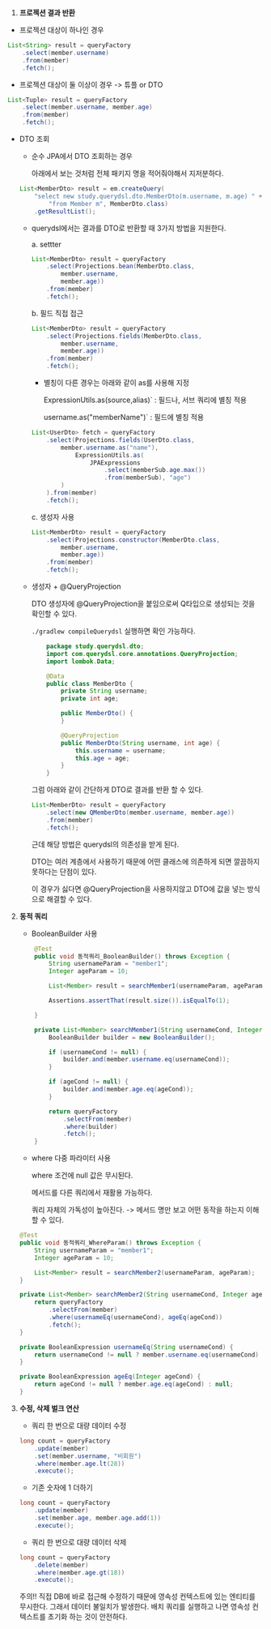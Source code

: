 1. **프로젝션 결과 반환**

- 프로젝션 대상이 하나인 경우

```java
List<String> result = queryFactory
    .select(member.username)
    .from(member)
    .fetch();
```

- 프로젝션 대상이 둘 이상이 경우 -> 튜플 or DTO

```java
List<Tuple> result = queryFactory
    .select(member.username, member.age)
    .from(member)
    .fetch();
```

- DTO 조회

  - 순수 JPA에서 DTO 조회하는 경우

    아래에서 보는 것처럼 전체 패키지 명을 적어줘야해서 지저분하다.

  ```java
  List<MemberDto> result = em.createQuery(
      "select new study.querydsl.dto.MemberDto(m.username, m.age) " +
          "from Member m", MemberDto.class)
      .getResultList();
  ```

  - querydsl에서는 결과를 DTO로 반환할 때 3가지 방법을 지원한다.

    a. settter

    ```java
    List<MemberDto> result = queryFactory
        .select(Projections.bean(MemberDto.class,
            member.username,
            member.age))
        .from(member)
        .fetch();
    ```

    b. 필드 직접 접근

    ```java
    List<MemberDto> result = queryFactory
        .select(Projections.fields(MemberDto.class,
            member.username,
            member.age))
        .from(member)
        .fetch();
    ```

    - 별칭이 다른 경우는 아래와 같이 as를 사용해 지정

      ExpressionUtils.as(source,alias)` : 필드나, 서브 쿼리에 별칭 적용

      username.as("memberName")` : 필드에 별칭 적용

    ```java
    List<UserDto> fetch = queryFactory
        .select(Projections.fields(UserDto.class,
            member.username.as("name"),
                ExpressionUtils.as(
                    JPAExpressions
                        .select(memberSub.age.max())
                        .from(memberSub), "age")
            )
        ).from(member)
        .fetch();
    ```

    c. 생성자 사용

    ```java
    List<MemberDto> result = queryFactory
        .select(Projections.constructor(MemberDto.class,
            member.username,
            member.age))
        .from(member)
        .fetch();
    ```

  - 생성자 + @QueryProjection

    DTO 생성자에 @QueryProjection을 붙임으로써 Q타입으로 생성되는 것을 확인할 수 있다.

    `./gradlew compileQuerydsl` 실행하면 확인 가능하다.

    ```java
        package study.querydsl.dto;
        import com.querydsl.core.annotations.QueryProjection;
        import lombok.Data;

        @Data
        public class MemberDto {
            private String username;
            private int age;

            public MemberDto() {
            }

            @QueryProjection
            public MemberDto(String username, int age) {
                this.username = username;
                this.age = age;
            }
        }
    ```

    그럼 아래와 같이 간단하게 DTO로 결과를 반환 할 수 있다.

    ```java
    List<MemberDto> result = queryFactory
        .select(new QMemberDto(member.username, member.age))
        .from(member)
        .fetch();
    ```

    근데 해당 방법은 querydsl의 의존성을 받게 된다.

    DTO는 여러 계층에서 사용하기 때문에 어떤 클래스에 의존하게 되면 깔끔하지 못하다는 단점이 있다.

    이 경우가 싫다면 @QueryProjection을 사용하지않고 DTO에 값을 넣는 방식으로 해결할 수 있다.

2. **동적 쿼리**

   - BooleanBuilder 사용

   ```java
       @Test
       public void 동적쿼리_BooleanBuilder() throws Exception {
           String usernameParam = "member1";
           Integer ageParam = 10;

           List<Member> result = searchMember1(usernameParam, ageParam);

           Assertions.assertThat(result.size()).isEqualTo(1);

       }

       private List<Member> searchMember1(String usernameCond, Integer ageCond) {
           BooleanBuilder builder = new BooleanBuilder();

           if (usernameCond != null) {
               builder.and(member.username.eq(usernameCond));
           }

           if (ageCond != null) {
               builder.and(member.age.eq(ageCond));
           }

           return queryFactory
               .selectFrom(member)
               .where(builder)
               .fetch();
       }
   ```

   - where 다중 파라미터 사용

     where 조건에 null 값은 무시된다.

     메서드를 다른 쿼리에서 재활용 가능하다.

     쿼리 자체의 가독성이 높아진다. -> 메서드 명만 보고 어떤 동작을 하는지 이해할 수 있다.

   ```java
   @Test
   public void 동적쿼리_WhereParam() throws Exception {
       String usernameParam = "member1";
       Integer ageParam = 10;

       List<Member> result = searchMember2(usernameParam, ageParam);
   }

   private List<Member> searchMember2(String usernameCond, Integer ageCond) {
       return queryFactory
           .selectFrom(member)
           .where(usernameEq(usernameCond), ageEq(ageCond))
           .fetch();
   }

   private BooleanExpression usernameEq(String usernameCond) {
       return usernameCond != null ? member.username.eq(usernameCond) : null;
   }

   private BooleanExpression ageEq(Integer ageCond) {
       return ageCond != null ? member.age.eq(ageCond) : null;
   }
   ```

3. **수정, 삭제 벌크 연산**

   - 쿼리 한 번으로 대량 데이터 수정

   ```java
   long count = queryFactory
       .update(member)
       .set(member.username, "비회원")
       .where(member.age.lt(28))
       .execute();
   ```

   - 기존 숫자에 1 더하기

   ```java
   long count = queryFactory
       .update(member)
       .set(member.age, member.age.add(1))
       .execute();
   ```

   - 쿼리 한 번으로 대량 데이터 삭제

   ```java
   long count = queryFactory
       .delete(member)
       .where(member.age.gt(18))
       .execute();
   ```

   주의!! 직접 DB에 바로 접근해 수정하기 때문에 영속성 컨텍스트에 있는 엔티티를 무시한다. 그래서 데이터 불일치가 발생한다. 배치 쿼리를 실행하고 나면 영속성 컨텍스트를 초기화 하는 것이 안전하다.
